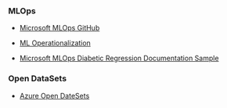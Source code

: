 
### MLOps 
* [Microsoft MLOps GitHub](https://github.com/Microsoft/MLOpsPython)
* [ML Operationalization](https://docs.microsoft.com/en-us/azure/architecture/reference-architectures/ai/mlops-python)

* [Microsoft MLOps Diabetic Regression Documentation Sample](https://github.com/microsoft/MLOpsPython/blob/master/docs/getting_started.md)

### Open DataSets
* [Azure Open DateSets](https://azure.microsoft.com/en-us/services/open-datasets/catalog/)
